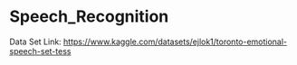 # Speech_Recognition

Data Set Link:
https://www.kaggle.com/datasets/ejlok1/toronto-emotional-speech-set-tess

